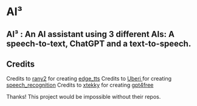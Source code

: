 # AI³
## AI³ : An AI assistant using 3 different AIs: A speech-to-text, ChatGPT and a text-to-speech.

## Credits

Credits to [rany2](https://github.com/rany2) for creating [edge_tts](https://github.com/rany2/edge-tts)
Credits to [Uberi ](https://github.com/Uberi)for creating [speech_recognition](https://github.com/Uberi/speech_recognition)
Credits to [xtekky](https://github.com/xtekky) for creating [gpt4free](https://github.com/xtekky/gpt4free)

Thanks! This project would be impossible without their repos.
 
